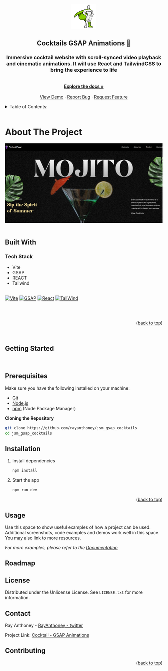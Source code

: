 [//]: # ([README.md]&#40;README.md&#41;)

<!-- Improved compatibility of back to top link: See: https://github.com/rayanthoney/ram_uber_app/pull/73 -->

<a id="readme-top"></a>

<!-- WELCOME -->

<div align="center">
   <a href="https://github.com/rayanthoney/react-nativeRyde.git">
    <img src="/public/images/greensock-gsap-icon-logo.png" alt="Logo" width="80" height="80">
  </a>

<h2 align="center">Cocktails GSAP Animations 👋</h2>

   <p align="center">
    <h3>Immersive cocktail website with scroll-synced video playback and cinematic animations. It will use React and TailwindCSS to bring the experience to life</h3>
    <br />
    <a href="https://github.com/rayanthoney/jsm_gsap_cocktails.git"><strong>Explore the docs »</strong></a>
    <br />
    <br />
    <a href="https://github.com/rayanthoney/Repository-Name">View Demo</a>
    &middot;
    <a href="https://https://github.com/rayanthoney/jsm_gsap_cocktails.git/issues/new?labels=bug&template=bug-report---.md">Report Bug</a>
    &middot;
    <a href="https://https://github.com/rayanthoney/jsm_gsap_cocktails.git/issues/new?labels=enhancement&template=feature-request---.md">Request Feature</a>
  </p>
</div>

<!-- TABLE OF CONTENTS -->
<details>
  <summary>Table of Contents:</summary>
  <ol>
    <li>
      <a href="#about-the-project">About The Project</a>
      <ul>
        <li><a href="#built-with">Built With</a></li>
      </ul>
    </li>
    <li>
      <a href="#getting-started">Getting Started</a>
      <ul>
        <li><a href="#prerequisites">Prerequisites</a></li>
        <li><a href="#installation">Installation</a></li>
      </ul>
    </li>
    <li><a href="#usage">Usage</a></li>
    <li><a href="#roadmap">Roadmap</a></li>
    <li><a href="#license">License</a></li>
    <li><a href="#contact">Contact</a></li>
    <li><a href="#contributing">Contributing</a></li>
    <!-- <li><a href="#acknowledgments">Acknowledgments</a></li> -->
  </ol>
</details>
<br>

<!-- ABOUT THE PROJECT -->
# About The Project

<div align="center" >
<!-- link to project -->
    <a href='-URL TO DEMO GOES HERE-'>
    <!-- link to local image -->
        <img src="/public/images/cocktails-gsap911.png" alt="React Native Image" height=""/>
    </a>
</div>

<br>

<!-- BUILT WITH -->
## Built With

### Tech Stack

- Vite
- GSAP
- REACT
- Tailwind
  <br>
  <br>

[![Vite][Vite]][Vite-url]
[![GSAP][GSAP]][GSAP-url]
[![React][React]][React-url]
[![TailWind][TailWind]][TailWind-url]

[//]: # ([![Expo][Expo]][Expo-url])

[//]: # ([![TypeScript][TypeScript]][TypeScript-url])

[//]: # ([![Postgresql][Postgresql]][Postgresql-url])

[//]: # ([![Stripe][Stripe]][Stripe-url])

[//]: # ([![Clerk][Clerk]][Clerk-url])

[//]: # ([![Google-Maps][Google-Maps]][Google-Maps-url])

[//]: # ([![Zustand][Zustand]][Zustand-url])

<br>
<br>

<p align="right">(<a href="#readme-top">back to top</a>)</p>
<br>

<!-- GETTING STARTED -->
## Getting Started

[//]: # (This is an [Expo]&#40;https://expo.dev&#41; project created with [`create-expo-app`]&#40;https://www.npmjs.com/package/create-expo-app&#41;.)

<br>

[//]: # (Built with React Native for handling the user interface, Google Maps for rendering maps with directions, stripe for handling payments, serverless Postgres for managing databases, and styled with TailwindCSS, Uber Clone is a perfect mobile app. The primary goal is to demonstrate how to develop full-stack mobile applications to showcase the developer's skills in a unique manner that creates a lasting impact.)

<!-- PREREQUISITES -->
## Prerequisites

Make sure you have the following installed on your machine:

- [Git](https://git-scm.com/)
- [Node.js](https://nodejs.org/en)
- [npm](https://www.npmjs.com/) (Node Package Manager)

**Cloning the Repository**

```bash
git clone https://github.com/rayanthoney/jsm_gsap_cocktails
cd jsm_gsap_cocktails
```

<!-- INSTALLATION -->
## Installation

1. Install dependencies

   ```bash
   npm install
   ```

2. Start the app

   ```bash
   npm run dev
   ```

<!-- In the output, you'll find options to open the app in a

- [development build](https://docs.expo.dev/develop/development-builds/introduction/)
- [Android emulator](https://docs.expo.dev/workflow/android-studio-emulator/)
- [iOS simulator](https://docs.expo.dev/workflow/ios-simulator/)
- [Expo Go](https://expo.dev/go), a limited sandbox for trying out app development with Expo

You can start developing by editing the files inside the **app** directory. This project uses [file-based routing](https://docs.expo.dev/router/introduction). -->

<!-- FRESH PROJECT -->
<!-- ### Get a fresh project

When you're ready, run:

```bash
npm run reset-project
```

This command will move the starter code to the **app-example** directory and create a blank **app** directory where you can start developing. -->

<!-- LEARN MORE -->
<!-- ### Learn more

To learn more about developing your project with Expo, look at the following resources:

- [Expo documentation](https://docs.expo.dev/): Learn fundamentals, or go into advanced topics with our [guides](https://docs.expo.dev/guides).
- [Learn Expo tutorial](https://docs.expo.dev/tutorial/introduction/): Follow a step-by-step tutorial where you'll create a project that runs on Android, iOS, and the web. -->


<p align="right">(<a href="#readme-top">back to top</a>)</p>

<!-- USAGE -->
## Usage

Use this space to show useful examples of how a project can be used. Additional screenshots, code examples and demos work well in this space. You may also link to more resources.

_For more examples, please refer to the [Documentation](https://example.com)_

<!-- ROADMAP -->
## Roadmap

<!-- - [x] Add Changelog
- [x] Add back to top links
- [ ] Add Additional Templates w/ Examples
- [ ] Add "components" document to easily copy & paste sections of the readme
- [ ] Multi-language Support
    - [ ] Chinese
    - [ ] Spanish

See the [open issues](https://github.com/othneildrew/Best-README-Template/issues) for a full list of proposed features (and known issues). -->

<!-- LICENSE -->
## License

Distributed under the Unlicense License. See `LICENSE.txt` for more information.

<!-- CONTACT -->
## Contact

Ray Anthoney - [RayAnthoney - twitter](https://twitter.com/@rayanthoney) 

Project Link: [Cocktail - GSAP Animations](https://github.com/rayanthoney/jsm_gsap_cocktails)

## Contributing
<!-- 
### Tutorial

This [GitHub](https://github.com/adrianhajdin/uber.git) repository contains the code corresponding to an in-depth tutorial available on the YouTube
channel, <a href="https://www.youtube.com/@javascriptmastery/videos" target="_blank"><b>JavaScript Mastery</b></a>.

If you prefer visual learning, this is the perfect resource for you. Follow our tutorial to learn how to build projects
like these step-by-step in a beginner-friendly manner!

<a href="https://youtu.be/kmy_YNhl0mw" target="_blank"><img src="https://github.com/sujatagunale/EasyRead/assets/151519281/1736fca5-a031-4854-8c09-bc110e3bc16d" /></a> -->

<p align="right">(<a href="#readme-top">back to top</a>)</p>

<!-- MARKDOWN LINKS & IMAGES -->
<!-- https://www.markdownguide.org/basic-syntax/#reference-style-links -->
[React]: https://img.shields.io/badge/React-black?style=for-the-badge&logoColor=white&logo=react&color=61DAFB
[React-url]: https://example.com/
[Expo]: https://img.shields.io/badge/-Expo-black?style=for-the-badge&logoColor=white&logo=expo&color=000020
[Expo-url]: https://example.com/
[TypeScript]: https://img.shields.io/badge/-TypeScript-black?style=for-the-badge&logoColor=white&logo=typescript&color=3178C6
[TypeScript-url]: https://example.com/
[TailWind]: https://img.shields.io/badge/-TailWind-black?style=for-the-badge&logoColor=white&logo=tailwindcss&color=06B6D4
[TailWind-url]: https://example.com/
[Postgresql]: https://img.shields.io/badge/-PostGreSQL-black?style=for-the-badge&logoColor=white&logo=postgresql&color=4169e1
[Postgresql-url]: https://example.com/
[Stripe]: https://img.shields.io/badge/-Stripe-black?style=for-the-badge&logoColor=white&logo=stripe&color=6860ff
[Stripe-url]: https://example.com/
[Clerk]: https://img.shields.io/badge/-Clerk-black?style=for-the-badge&logoColor=white&logo=clerk&color=787984
[Clerk-url]: https://example.com/
[Google-Maps]: https://img.shields.io/badge/-Google_Maps-black?style=for-the-badge&logoColor=white&logo=google&color=34A853
[Google-Maps-url]: https://example.com/
[Zustand]: https://img.shields.io/badge/-Zustand-black?style=for-the-badge&logoColor=white&logo=zustand&color=a24f73
[Zustand-url]: https://example.com/
[Vite]: https://img.shields.io/badge/-Vite-black?style=for-the-badge&logoColor=white&logo=vite&color=ac45f4
[Vite-url]: https://example.com/
[GSAP]: https://img.shields.io/badge/-GSAP-black?style=for-the-badge&logoColor=white&logo=gsap&color=89ce03
[GSAP-url]: https://example.com/